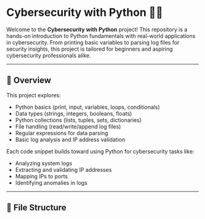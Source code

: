 # Cybersecurity with Python 🐍🔐

Welcome to the **Cybersecurity with Python** project! This repository is a hands-on introduction to Python fundamentals with real-world applications in cybersecurity. From printing basic variables to parsing log files for security insights, this project is tailored for beginners and aspiring cybersecurity professionals alike.

---

## 📌 Overview

This project explores:

- Python basics (print, input, variables, loops, conditionals)
- Data types (strings, integers, booleans, floats)
- Python collections (lists, tuples, sets, dictionaries)
- File handling (read/write/append log files)
- Regular expressions for data parsing
- Basic log analysis and IP address validation

Each code snippet builds toward using Python for cybersecurity tasks like:
- Analyzing system logs
- Extracting and validating IP addresses
- Mapping IPs to ports
- Identifying anomalies in logs

---

## 📂 File Structure

